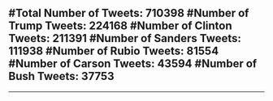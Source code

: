 #Total Number of Tweets: 710398 
#Number of Trump Tweets: 224168
#Number of Clinton Tweets: 211391
#Number of Sanders Tweets: 111938
#Number of Rubio Tweets: 81554
#Number of Carson Tweets: 43594
#Number of Bush Tweets: 37753
---
---
